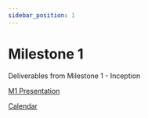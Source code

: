 ```yaml
---
sidebar_position: 1
---
```


# Milestone 1
Deliverables from Milestone 1 - Inception

[M1 Presentation](/files/ms1.pdf)

[Calendar](/files/calendar_v4.pdf)